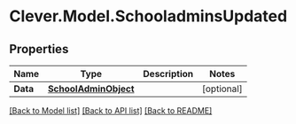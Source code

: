# Clever.Model.SchooladminsUpdated
## Properties

Name | Type | Description | Notes
------------ | ------------- | ------------- | -------------
**Data** | [**SchoolAdminObject**](SchoolAdminObject.md) |  | [optional] 

[[Back to Model list]](../README.md#documentation-for-models) [[Back to API list]](../README.md#documentation-for-api-endpoints) [[Back to README]](../README.md)

